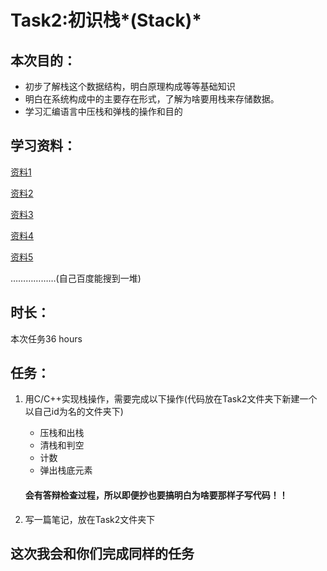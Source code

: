 # Task2:初识栈*(Stack)*

## 本次目的：

* 初步了解栈这个数据结构，明白原理构成等等基础知识
* 明白在系统构成中的主要存在形式，了解为啥要用栈来存储数据。
* 学习汇编语言中压栈和弹栈的操作和目的

## 学习资料：

[资料1](https://baijiahao.baidu.com/s?id=1620119511997019714&wfr=spider&for=pc)

[资料2](https://blog.csdn.net/xc13212777631/article/details/80558833)

[资料3](https://www.cnblogs.com/xiaoyouPrince/p/8082640.html)

[资料4](https://www.cnblogs.com/clover-toeic/p/3755401.html)

[资料5](https://www.cnblogs.com/clover-toeic/p/3756668.html)

………………(自己百度能搜到一堆)

## 时长：

本次任务36 hours

## 任务：

1. 用C/C++实现栈操作，需要完成以下操作(代码放在Task2文件夹下新建一个以自己id为名的文件夹下)
   * 压栈和出栈
   * 清栈和判空
   * 计数
   * 弹出栈底元素
   
   #### 会有答辩检查过程，所以即便抄也要搞明白为啥要那样子写代码！！
2. 写一篇笔记，放在Task2文件夹下

## 这次我会和你们完成同样的任务